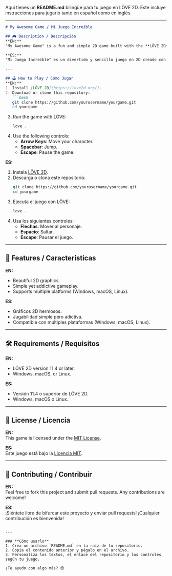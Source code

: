 Aquí tienes un **README.md** bilingüe para tu juego en LÖVE 2D. Este incluye instrucciones para jugarlo tanto en español como en inglés.

---

```markdown
# My Awesome Game / Mi Juego Increíble

## 🎮 Description / Descripción
**EN:**  
"My Awesome Game" is a fun and simple 2D game built with the **LÖVE 2D** framework. Embark on an exciting journey filled with challenges and surprises. Perfect for players of all ages!

**ES:**  
"Mi Juego Increíble" es un divertido y sencillo juego en 2D creado con el framework **LÖVE 2D**. Embárcate en una emocionante aventura llena de desafíos y sorpresas. ¡Ideal para jugadores de todas las edades!

---

## 🕹 How to Play / Cómo Jugar
**EN:**  
1. Install [LÖVE 2D](https://love2d.org/).  
2. Download or clone this repository:  
   ```bash
   git clone https://github.com/yourusername/yourgame.git
   cd yourgame
   ```
3. Run the game with LÖVE:  
   ```bash
   love .
   ```
4. Use the following controls:
   - **Arrow Keys**: Move your character.
   - **Spacebar**: Jump.
   - **Escape**: Pause the game.

**ES:**  
1. Instala [LÖVE 2D](https://love2d.org/).  
2. Descarga o clona este repositorio:  
   ```bash
   git clone https://github.com/yourusername/yourgame.git
   cd yourgame
   ```
3. Ejecuta el juego con LÖVE:  
   ```bash
   love .
   ```
4. Usa los siguientes controles:
   - **Flechas**: Mover al personaje.
   - **Espacio**: Saltar.
   - **Escape**: Pausar el juego.

---

## 🚀 Features / Características
**EN:**  
- Beautiful 2D graphics.  
- Simple yet addictive gameplay.  
- Supports multiple platforms (Windows, macOS, Linux).  

**ES:**  
- Gráficos 2D hermosos.  
- Jugabilidad simple pero adictiva.  
- Compatible con múltiples plataformas (Windows, macOS, Linux).  

---

## 🛠 Requirements / Requisitos
**EN:**  
- LÖVE 2D version 11.4 or later.  
- Windows, macOS, or Linux.  

**ES:**  
- Versión 11.4 o superior de LÖVE 2D.  
- Windows, macOS o Linux.  

---

## 📜 License / Licencia
**EN:**  
This game is licensed under the [MIT License](LICENSE).  

**ES:**  
Este juego está bajo la [Licencia MIT](LICENSE).  

---

## 🤝 Contributing / Contribuir
**EN:**  
Feel free to fork this project and submit pull requests. Any contributions are welcome!  

**ES:**  
¡Siéntete libre de bifurcar este proyecto y enviar pull requests! ¡Cualquier contribución es bienvenida!  
```

---

### **Cómo usarlo**
1. Crea un archivo `README.md` en la raíz de tu repositorio.
2. Copia el contenido anterior y pégalo en el archivo.
3. Personaliza los textos, el enlace del repositorio y los controles según tu juego.

¿Te ayudo con algo más? 😊
